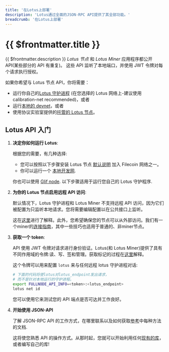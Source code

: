 ```yaml
---
title: '在Lotus上部署'
description: 'Lotus通过全面的JSON-RPC API提供了其全部功能。'
breadcrumb: '在Lotus上部署'
---
```


# {{ $frontmatter.title }}

{{ $frontmatter.description }} _Lotus 节点_ 和 _Lotus Miner_ 应用程序都公开 API(某些部分的 API 有重复)。 这些 API 监听了本地端口，并使用 JWT 令牌对每个请求执行授权。

如果你希望与 Lotus 节点 API，你将需要：

- 运行你自己的[Lotus 守护进程](../../store/lotus/README.md) (在您选择的 Lotus 网络上-建议使用 calibration-net recommended)，或者
- 运行[本地的 devnet](../local-devnet.md)，或者
- 使用协议实验室提供的[托管的 Lotus 节点](../hosted-lotus.md)。

## Lotus API 入门

1. **决定你如何运行 Lotus**:

   根据您的需要，有几种选择:

   - 您可以按照以下步骤安装 Lotus 节点 [默认说明](../../get-started/lotus/installation.md) 加入 Filecoin 网络之一。
   - 你可以运行一个 [本地开发网](../local-devnet.md).

   你也可以使用 [Glif node](../hosted-lotus.md). 以下步骤适用于运行您自己的 Lotus 守护程序.

1. **为你的 Lotus 节点启用远程 API 访问**:

   默认情况下，Lotus 守护进程和 Lotus Miner 不支持远程 API 访问，因为它们被配置为只监听本地请求。您将需要编辑配置以在公共接口上监听。

   这在[这里](enable-remote-api-access.md)进行了解释。此外，您希望确保您的节点可以从外部访问。我们有一个miner的[连接指南](https://docs.filecoin.io/mine/lotus/connectivity/)，其中一些技巧也适用于普通的、非miner节点。

1. **获取一个 token**:

   API 使用 JWT 令牌对请求进行身份验证。Lotus(和 Lotus Miner)提供了具有不同作用域的令牌:读、写、签和管理。获取标记的过程在[这里](api-tokens.md)解释。

   这个令牌可以用来配置 `lotus` 来与任何远程 lotus 守护进程对话:

   ```sh
   # 下面的代码将使lotus对lotus_endpoint发出请求，
   # 而不是针对本地运行的守护进程。
   export FULLNODE_API_INFO=<token>:<lotus_endpoint>
   lotus net id
   ```

   您可以使用它来测试您的 API 端点是否可达并工作良好。

1. **开始使用 JSON-API**

   了解 JSON-RPC API 的工作方式，在哪里联系以及如何获取[参考](../../reference/lotus-api.md)中每种方法的文档.

   这将使您熟悉 API 的操作方式。从那时起，您就可以开始利用任何[现有的库](api-client-libraries.md)，或者编写自己的库!
